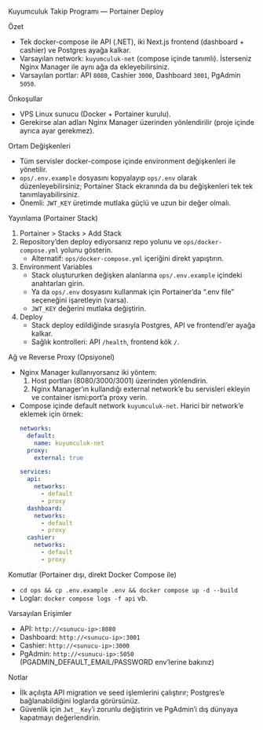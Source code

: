 Kuyumculuk Takip Programı — Portainer Deploy

Özet

- Tek docker-compose ile API (.NET), iki Next.js frontend (dashboard + cashier) ve Postgres ayağa kalkar.
- Varsayılan network: `kuyumculuk-net` (compose içinde tanımlı). İsterseniz Nginx Manager ile aynı ağa da ekleyebilirsiniz.
- Varsayılan portlar: API `8080`, Cashier `3000`, Dashboard `3001`, PgAdmin `5050`.

Önkoşullar

- VPS Linux sunucu (Docker + Portainer kurulu).
- Gerekirse alan adları Nginx Manager üzerinden yönlendirilir (proje içinde ayrıca ayar gerekmez).

Ortam Değişkenleri

- Tüm servisler docker-compose içinde environment değişkenleri ile yönetilir.
- `ops/.env.example` dosyasını kopyalayıp `ops/.env` olarak düzenleyebilirsiniz; Portainer Stack ekranında da bu değişkenleri tek tek tanımlayabilirsiniz.
- Önemli: `JWT_KEY` üretimde mutlaka güçlü ve uzun bir değer olmalı.

Yayınlama (Portainer Stack)

1) Portainer > Stacks > Add Stack
2) Repository’den deploy ediyorsanız repo yolunu ve `ops/docker-compose.yml` yolunu gösterin.
   - Alternatif: `ops/docker-compose.yml` içeriğini direkt yapıştırın.
3) Environment Variables
   - Stack oluştururken değişken alanlarına `ops/.env.example` içindeki anahtarları girin.
   - Ya da `ops/.env` dosyasını kullanmak için Portainer’da “.env file” seçeneğini işaretleyin (varsa).
   - `JWT_KEY` değerini mutlaka değiştirin.
4) Deploy
   - Stack deploy edildiğinde sırasıyla Postgres, API ve frontendl’er ayağa kalkar.
   - Sağlık kontrolleri: API `/health`, frontend kök `/`.

Ağ ve Reverse Proxy (Opsiyonel)

- Nginx Manager kullanıyorsanız iki yöntem:
  1) Host portları (8080/3000/3001) üzerinden yönlendirin.
  2) Nginx Manager’ın kullandığı external network’e bu servisleri ekleyin ve container ismi:port’a proxy verin.
- Compose içinde default network `kuyumculuk-net`. Harici bir network’e eklemek için örnek:
  ```yaml
  networks:
    default:
      name: kuyumculuk-net
    proxy:
      external: true

  services:
    api:
      networks:
        - default
        - proxy
    dashboard:
      networks:
        - default
        - proxy
    cashier:
      networks:
        - default
        - proxy
  ```

Komutlar (Portainer dışı, direkt Docker Compose ile)

- `cd ops && cp .env.example .env && docker compose up -d --build`
- Loglar: `docker compose logs -f api` vb.

Varsayılan Erişimler

- API: `http://<sunucu-ip>:8080`
- Dashboard: `http://<sunucu-ip>:3001`
- Cashier: `http://<sunucu-ip>:3000`
- PgAdmin: `http://<sunucu-ip>:5050` (PGADMIN_DEFAULT_EMAIL/PASSWORD env’lerine bakınız)

Notlar

- İlk açılışta API migration ve seed işlemlerini çalıştırır; Postgres’e bağlanabildiğini loglarda görürsünüz.
- Güvenlik için `Jwt__Key`’i zorunlu değiştirin ve PgAdmin’i dış dünyaya kapatmayı değerlendirin.
